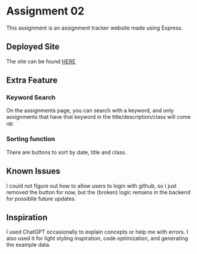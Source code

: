 # Assignment 02

This assignment is an assignment tracker website made using Express.

## Deployed Site

The site can be found [HERE](https://comp2068jsframeworks-15g8.onrender.com/)

## Extra Feature

### Keyword Search
On the assignments page, you can search with a keyword, and only assignments that have that keyword in the title/description/class will come up.
### Sorting function
There are buttons to sort by date, title and class.

## Known Issues

I could not figure out how to allow users to login with github, so I just removed the button for now, but the (broken) logic remains in the backend for possiblle future updates.

## Inspiration

I used ChatGPT occasionally to explain concepts or help me with errors.
I also used it for light styling inspiration, code optimization, and generating the example data.
